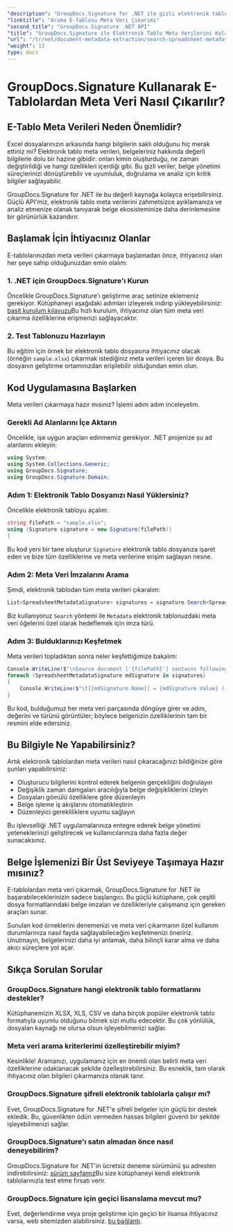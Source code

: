 ```yaml
---
"description": "GroupDocs.Signature for .NET ile gizli elektronik tablo verilerinizin kilidini açın. Belge yönetimini ve karar vermeyi iyileştirmek için meta verileri zahmetsizce çıkarın."
"linktitle": "Arama E-Tablosu Meta Veri Çıkarımı"
"second_title": "GroupDocs.Signature .NET API"
"title": "GroupDocs.Signature ile Elektronik Tablo Meta Verilerini Kolayca Çıkarın"
"url": "/tr/net/document-metadata-extraction/search-spreadsheet-metadata-extraction/"
"weight": 13
type: docs
---
```

# GroupDocs.Signature Kullanarak E-Tablolardan Meta Veri Nasıl Çıkarılır?

## E-Tablo Meta Verileri Neden Önemlidir?

Excel dosyalarınızın arkasında hangi bilgilerin saklı olduğunu hiç merak ettiniz mi? Elektronik tablo meta verileri, belgeleriniz hakkında değerli bilgilerle dolu bir hazine gibidir: onları kimin oluşturduğu, ne zaman değiştirildiği ve hangi özellikleri içerdiği gibi. Bu gizli veriler, belge yönetimi süreçlerinizi dönüştürebilir ve uyumluluk, doğrulama ve analiz için kritik bilgiler sağlayabilir.

GroupDocs.Signature for .NET ile bu değerli kaynağa kolayca erişebilirsiniz. Güçlü API'miz, elektronik tablo meta verilerini zahmetsizce ayıklamanıza ve analiz etmenize olanak tanıyarak belge ekosisteminize daha derinlemesine bir görünürlük kazandırır.

## Başlamak İçin İhtiyacınız Olanlar

E-tablolarınızdan meta verileri çıkarmaya başlamadan önce, ihtiyacınız olan her şeye sahip olduğunuzdan emin olalım:

### 1. .NET için GroupDocs.Signature'ı Kurun

Öncelikle GroupDocs.Signature'ı geliştirme araç setinize eklemeniz gerekiyor. Kütüphaneyi aşağıdaki adımları izleyerek indirip yükleyebilirsiniz: [basit kurulum kılavuzu](https://tutorials.groupdocs.com/signature/net/)Bu hızlı kurulum, ihtiyacınız olan tüm meta veri çıkarma özelliklerine erişmenizi sağlayacaktır.

### 2. Test Tablonuzu Hazırlayın

Bu eğitim için örnek bir elektronik tablo dosyasına ihtiyacınız olacak (örneğin `sample.xlsx`) çıkarmak istediğiniz meta verileri içeren bir dosya. Bu dosyanın geliştirme ortamınızdan erişilebilir olduğundan emin olun.

## Kod Uygulamasına Başlarken

Meta verileri çıkarmaya hazır mısınız? İşlemi adım adım inceleyelim.

### Gerekli Ad Alanlarını İçe Aktarın

Öncelikle, işe uygun araçları edinmemiz gerekiyor. .NET projenize şu ad alanlarını ekleyin:

```csharp
using System;
using System.Collections.Generic;
using GroupDocs.Signature;
using GroupDocs.Signature.Domain;
```

### Adım 1: Elektronik Tablo Dosyanızı Nasıl Yüklersiniz?

Öncelikle elektronik tabloyu açalım:

```csharp
string filePath = "sample.xlsx";
using (Signature signature = new Signature(filePath))
{
```

Bu kod yeni bir tane oluşturur `Signature` elektronik tablo dosyanıza işaret eden ve bize tüm özelliklerine ve meta verilerine erişim sağlayan nesne.

### Adım 2: Meta Veri İmzalarını Arama

Şimdi, elektronik tablodan tüm meta verileri çıkaralım:

```csharp
List<SpreadsheetMetadataSignature> signatures = signature.Search<SpreadsheetMetadataSignature>(SignatureType.Metadata);
```

Biz kullanıyoruz `Search` yöntemi ile `Metadata` elektronik tablonuzdaki meta veri öğelerini özel olarak hedeflemek için imza türü.

### Adım 3: Bulduklarınızı Keşfetmek

Meta verileri topladıktan sonra neler keşfettiğimize bakalım:

```csharp
Console.WriteLine($"\nSource document ['{filePath}'] contains following signatures.");
foreach (SpreadsheetMetadataSignature mdSignature in signatures)
{
    Console.WriteLine($"\t[{mdSignature.Name}] = {mdSignature.Value} ({mdSignature.Type})");
}
```

Bu kod, bulduğumuz her meta veri parçasında döngüye girer ve adını, değerini ve türünü görüntüler; böylece belgenizin özelliklerinin tam bir resmini elde edersiniz.

## Bu Bilgiyle Ne Yapabilirsiniz?

Artık elektronik tablolardan meta verileri nasıl çıkaracağınızı bildiğinize göre şunları yapabilirsiniz:

- Oluşturucu bilgilerini kontrol ederek belgenin gerçekliğini doğrulayın
- Değişiklik zaman damgaları aracılığıyla belge değişikliklerini izleyin
- Dosyaları gömülü özelliklere göre düzenleyin
- Belge işleme iş akışlarını otomatikleştirin
- Düzenleyici gerekliliklere uyumu sağlayın

Bu işlevselliği .NET uygulamalarınıza entegre ederek belge yönetimi yeteneklerinizi geliştirecek ve kullanıcılarınıza daha fazla değer sunacaksınız.

## Belge İşlemenizi Bir Üst Seviyeye Taşımaya Hazır mısınız?

E-tablolardan meta veri çıkarmak, GroupDocs.Signature for .NET ile başarabileceklerinizin sadece başlangıcı. Bu güçlü kütüphane, çok çeşitli dosya formatlarındaki belge imzaları ve özellikleriyle çalışmanız için gereken araçları sunar.

Sunulan kod örneklerini denemenizi ve meta veri çıkarmanın özel kullanım durumlarınıza nasıl fayda sağlayabileceğini keşfetmenizi öneririz. Unutmayın, belgelerinizi daha iyi anlamak, daha bilinçli karar alma ve daha akıcı süreçlere yol açar.

## Sıkça Sorulan Sorular

### GroupDocs.Signature hangi elektronik tablo formatlarını destekler?

Kütüphanemizin XLSX, XLS, CSV ve daha birçok popüler elektronik tablo formatıyla uyumlu olduğunu bilmek sizi mutlu edecektir. Bu çok yönlülük, dosyaları kaynağı ne olursa olsun işleyebilmenizi sağlar.

### Meta veri arama kriterlerimi özelleştirebilir miyim?

Kesinlikle! Aramanızı, uygulamanız için en önemli olan belirli meta veri özelliklerine odaklanacak şekilde özelleştirebilirsiniz. Bu esneklik, tam olarak ihtiyacınız olan bilgileri çıkarmanıza olanak tanır.

### GroupDocs.Signature şifreli elektronik tablolarla çalışır mı?

Evet, GroupDocs.Signature for .NET'e şifreli belgeler için güçlü bir destek ekledik. Bu, güvenlikten ödün vermeden hassas bilgileri güvenli bir şekilde işleyebilmenizi sağlar.

### GroupDocs.Signature'ı satın almadan önce nasıl deneyebilirim?

GroupDocs.Signature for .NET'in ücretsiz deneme sürümünü şu adresten indirebilirsiniz: [sürüm sayfamız](https://releases.groupdocs.com/)Bu size kütüphaneyi kendi elektronik tablolarınızla test etme fırsatı verir.

### GroupDocs.Signature için geçici lisanslama mevcut mu?

Evet, değerlendirme veya proje geliştirme için geçici bir lisansa ihtiyacınız varsa, web sitemizden alabilirsiniz. [bu bağlantı](https://purchase.groupdocs.com/temporary-license/).